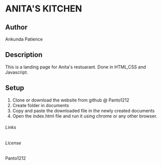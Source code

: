 # ANITA'S KITCHEN

## Author
Ankunda Patience

## Description
 This is a landing page for Anita's restuarant. Done in HTML,CSS and Javascript.

## Setup
1. Clone or download the website from github @ Panto1212
2. Create folder in documents
3. Copy and paste the downloaded file in the newly created documents
4. Open the index.html file and run it using chrome or any other browser.
###### Links

###### License
Panto1212
